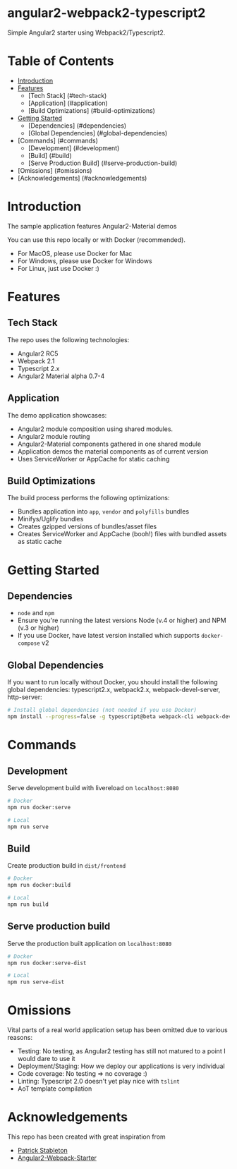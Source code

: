 # angular2-webpack2-typescript2
Simple Angular2 starter using Webpack2/Typescript2. 

# Table of Contents
* [Introduction](#introduction)
* [Features](#features)
  * [Tech Stack] (#tech-stack)
  * [Application] (#application)
  * [Build Optimizations] (#build-optimizations)
* [Getting Started](#getting-started)
  * [Dependencies] (#dependencies)
  * [Global Dependencies] (#global-dependencies)
* [Commands] (#commands)
   * [Development] (#development)
   * [Build] (#build)
   * [Serve Production Build] (#serve-production-build)
* [Omissions] (#omissions)
* [Acknowledgements] (#acknowledgements)


# Introduction
The sample application features Angular2-Material demos

You can use this repo locally or with Docker (recommended).

* For MacOS, please use Docker for Mac
* For Windows, please use Docker for Windows
* For Linux, just use Docker :)

# Features

## Tech Stack
The repo uses the following technologies:

* Angular2 RC5
* Webpack 2.1
* Typescript 2.x
* Angular2 Material alpha 0.7-4

## Application
The demo application showcases:

* Angular2 module composition using shared modules. 
* Angular2 module routing
* Angular2-Material components gathered in one shared module
* Application demos the material components as of current version
* Uses ServiceWorker or AppCache for static caching

## Build Optimizations
The build process performs the following optimizations:

* Bundles application into `app`, `vendor` and `polyfills` bundles
* Minifys/Uglify bundles
* Creates gzipped versions of bundles/asset files
* Creates ServiceWorker and AppCache (booh!) files with bundled assets as static cache


# Getting Started
## Dependencies

* `node` and `npm` 
* Ensure you're running the latest versions Node (v.4 or higher)  and NPM (v.3 or higher)
* If you use Docker, have latest version installed which supports `docker-compose` v2

## Global Dependencies
If you want to run locally without Docker, you should install the following global dependencies: typescript2.x, webpack2.x, webpack-devel-server, http-server:

```bash
# Install global dependencies (not needed if you use Docker)
npm install --progress=false -g typescript@beta webpack-cli webpack-dev-server webpack@2.1.0-beta http-server
```


# Commands
## Development
Serve development build with livereload on `localhost:8080`
```bash
# Docker
npm run docker:serve

# Local
npm run serve
```

## Build
Create production build in `dist/frontend`
```bash
# Docker
npm run docker:build

# Local
npm run build
```

## Serve production build
Serve the production built application on `localhost:8080`
```bash
# Docker
npm run docker:serve-dist

# Local
npm run serve-dist
```

# Omissions
Vital parts of a real world application setup has been omitted due to various reasons:

* Testing: No testing, as Angular2 testing has still not matured to a point I would dare to use it
* Deployment/Staging: How we deploy our applications is very individual
* Code coverage: No testing => no coverage :)
* Linting: Typescript 2.0 doesn't yet play nice with `tslint`
* AoT template compilation


# Acknowledgements
This repo has been created with great inspiration from

* <a href="https://github.com/gdi2290" target="_new">Patrick Stableton</a> 
* <a href="https://github.com/AngularClass/angular2-webpack-starter" target="_new">Angular2-Webpack-Starter</a>
